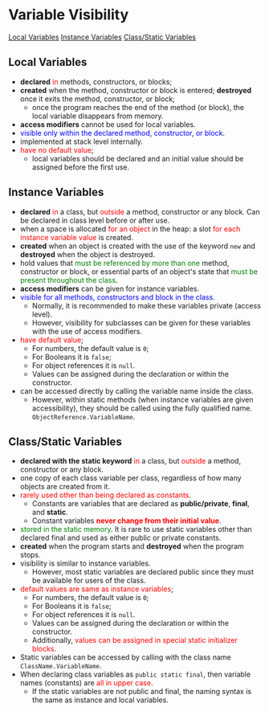 # Variable Visibility
[Local Variables](#Local-Variables)
[Instance Variables](#Instance-Variables)
[Class/Static Variables](#Class/Static-Variables)


## Local Variables
- **declared** <font color="red">in</font> methods, constructors, or blocks; 
- **created** when the method, constructor or block is entered; **destroyed** once it exits the method, constructor, or block; 
  - once the program reaches the end of the method (or block), the local variable disappears from memory.
- **access modifiers** cannot be used for local variables.
- <font color="blue">visible only within the declared method, constructor, or block</font>.
- implemented at stack level internally.
- <font color="red">have no default value</font>; 
  - local variables should be declared and an initial value should be assigned before the first use.

## Instance Variables
- **declared** <font color="red">in</font> a class, but <font color="red">outside</font> a method, constructor or any block. Can be declared in class level before or after use.
- when a space is allocated <font color="red">for an object</font> in the heap: a slot <font color="red">for each instance variable value</font> is created.
- **created** when an object is created with the use of the keyword `new` and **destroyed** when the object is destroyed.
- hold values that <font color="green">must be referenced by more than one</font> method, constructor or block, or essential parts of an object's state that <font color="green">must be present throughout the class</font>.
- **access modifiers** can be given for instance variables.
- <font color="blue">visible for all methods, constructors and block in the class</font>. 
  - Normally, it is recommended to make these variables private (access level). 
  - However, visibility for subclasses can be given for these variables with the use of access modifiers.
- <font color="red">have default value</font>; 
  - For numbers, the default value is `0`;
  - For Booleans it is `false`;
  - For object references it is `null`. 
  - Values can be assigned during the declaration or within the constructor.
- can be accessed directly by calling the variable name inside the class. 
  - However, within static methods (when instance variables are given accessibility), they should be called using the fully qualified name. `ObjectReference.VariableName`.


## Class/Static Variables
- **declared with the static keyword** <font color="red">in</font> a class, but <font color="red">outside</font> a method, constructor or any block. 
- one copy of each class variable per class, regardless of how many objects are created from it.
- <font color="red">rarely used other than being declared as constants</font>. 
  - Constants are variables that are declared as **public/private**, **final**, and **static**. 
  - Constant variables **<font color="red">never change from their initial value</font>**.
- <font color="green">stored in the static memory</font>. It is rare to use static variables other than declared final and used as either public or private constants.
- **created** when the program starts and **destroyed** when the program stops.
- visibility is similar to instance variables. 
  - However, most static variables are declared public since they must be available for users of the class.
- <font color="red">default values are same as instance variables</font>; 
  - For numbers, the default value is `0`;
  - For Booleans it is `false`;
  - For object references it is `null`. 
  - Values can be assigned during the declaration or within the constructor.
  - Additionally, <font color="red">values can be assigned in special static initializer blocks</font>.
- Static variables can be accessed by calling with the class name `ClassName.VariableName`.
- When declaring class variables as `public static final`, then variable names (constants) are <font color="red">all in upper case</font>. 
  - If the static variables are not public and final, the naming syntax is the same as instance and local variables.


